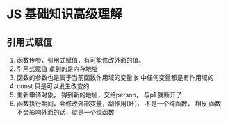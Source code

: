 # JS 基础知识高级理解

## 引用式赋值
1. 函数传参，引用式赋值，有可能修改外面的值。
2. 引用式赋值 拿到的是内存地址 
3. 函数的参数也是属于当前函数作用域的变量
    js 中任何变量都是有作用域的
4. const 只是可以发生改变的
5. 重新申请对象， 得到新的地址，交给person， 与p1 就断开了
6. 函数执行期间，会修改外部变量，副作用(坏)， 不是一个纯函数，
    相反 函数不会影响外面的话，就是一个纯函数